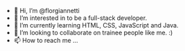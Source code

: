- 👋 Hi, I’m @florgiannetti
- 👀 I’m interested in to be a full-stack developer.
- 🌱 I’m currently learning HTML, CSS, JavaScript and Java.
- 💞️ I’m looking to collaborate on trainee people like me. :)
- 📫 How to reach me ... 

<!---
florgiannetti/florgiannetti is a ✨ special ✨ repository because its `README.md` (this file) appears on your GitHub profile.
You can click the Preview link to take a look at your changes.
--->
